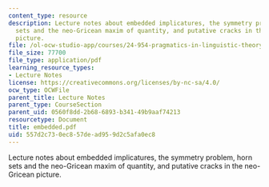 ```yaml
---
content_type: resource
description: Lecture notes about embedded implicatures, the symmetry problem, horn
  sets and the neo-Gricean maxim of quantity, and putative cracks in the neo-Gricean
  picture.
file: /ol-ocw-studio-app/courses/24-954-pragmatics-in-linguistic-theory-fall-2006/557d2c730ec857dead959d2c5afa0ec8_embedded.pdf
file_size: 77700
file_type: application/pdf
learning_resource_types:
- Lecture Notes
license: https://creativecommons.org/licenses/by-nc-sa/4.0/
ocw_type: OCWFile
parent_title: Lecture Notes
parent_type: CourseSection
parent_uid: 0560f8dd-2b68-6893-b341-49b9aaf74213
resourcetype: Document
title: embedded.pdf
uid: 557d2c73-0ec8-57de-ad95-9d2c5afa0ec8
---
```

Lecture notes about embedded implicatures, the symmetry problem, horn sets and the neo-Gricean maxim of quantity, and putative cracks in the neo-Gricean picture.